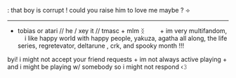 : that boy is corrupt ! could you raise him to love me maybe ? ⟢ 
‎ ‎ ‎ ‎ ‎ ‎ ‎ ‎ ‎ ‎ ‎ ‎ ‎ ‎ ‎ ‎ ‎ ‎ ‎

---

+ tobias or atari // he / xey it // tmasc + mlm ᛝ
‎ ‎ ‎ ‎ ‎ ‎ ‎ ‎ + im very multifandom,
‎ ‎ ‎ ‎ ‎ i like happy world with happy people, yakuza, agatha all along,
the life series, regretevator, deltarune , crk, and spooky month !!!

byi! i might not accept your friend requests +
im not always active playing +
and i might be playing w/ somebody so i might not respond ‹𝟹



